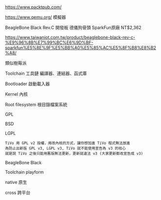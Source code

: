 https://www.packtpub.com/

https://www.qemu.org/ 模擬器

BeagleBone Black Rev.C 開發板 德儀狗骨頭 SparkFun原廠 NT$2,362 

https://www.taiwaniot.com.tw/product/beaglebone-black-rev-c-%E9%96%8B%E7%99%BC%E6%9D%BF-sparkfun%E5%8E%9F%E5%BB%A0%E5%85%AC%E5%8F%B8%E8%B2%A8/

類似樹莓派


Toolchain 工具鏈 編譯器、連結器、函式庫

Bootloader 啟動載入器

Kernel 內核

Root filesystem 根目錄檔案系統


GPL

BSD

LGPL

```
TiVo 用 GPL v2 授權，用改內核的方式，讓你想加進 TiVo 程式無法放進
為防止出新版 GPL v3, LGPL v3, TiVo 就不能使用宣告為 v3 的核心 
就是說 TiVo 之後只能用舊版無法更新，更新就違法 v3 (大家更新都改宣告成 v3)
```

BeagleBone Black



Toolchain playform

native 原生

cross 跨平台



